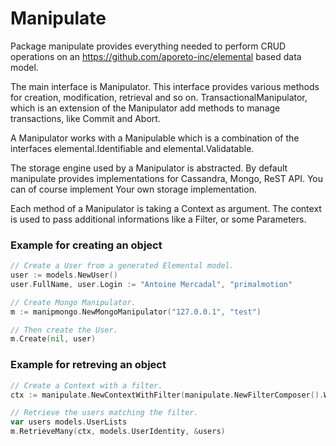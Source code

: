 # Manipulate

Package manipulate provides everything needed to perform CRUD operations
on an https://github.com/aporeto-inc/elemental based data model.

The main interface is Manipulator. This interface provides various
methods for creation, modification, retrieval and so on. TransactionalManipulator,
which is an extension of the Manipulator add methods to manage transactions, like
Commit and Abort.

A Manipulator works with a Manipulable which is a combination of the interfaces
elemental.Identifiable and elemental.Validatable.

The storage engine used by a Manipulator is abstracted. By default manipulate
provides implementations for Cassandra, Mongo, ReST API. You can of course implement
Your own storage implementation.

Each method of a Manipulator is taking a Context as argument. The context is used
to pass additional informations like a Filter, or some Parameters.

### Example for creating an object

```go
// Create a User from a generated Elemental model.
user := models.NewUser()
user.FullName, user.Login := "Antoine Mercadal", "primalmotion"

// Create Mongo Manipulator.
m := manipmongo.NewMongoManipulator("127.0.0.1", "test")

// Then create the User.
m.Create(nil, user)
```

### Example for retreving an object

```go
// Create a Context with a filter.
ctx := manipulate.NewContextWithFilter(manipulate.NewFilterComposer().WithKey("login").Equals("primalmotion"))

// Retrieve the users matching the filter.
var users models.UserLists
m.RetrieveMany(ctx, models.UserIdentity, &users)
```
